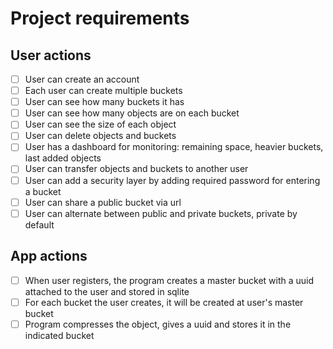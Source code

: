 # Project requirements

## User actions

- [ ] User can create an account
- [ ] Each user can create multiple buckets
- [ ] User can see how many buckets it has
- [ ] User can see how many objects are on each bucket
- [ ] User can see the size of each object
- [ ] User can delete objects and buckets
- [ ] User has a dashboard for monitoring: remaining space, heavier buckets, last added objects
- [ ] User can transfer objects and buckets to another user
- [ ] User can add a security layer by adding required password for entering a bucket
- [ ] User can share a public bucket via url
- [ ] User can alternate between public and private buckets, private by default

## App actions

- [ ] When user registers, the program creates a master bucket with a uuid attached to the user and stored in sqlite
- [ ] For each bucket the user creates, it will be created at user's master bucket
- [ ] Program compresses the object, gives a uuid and stores it in the indicated bucket
